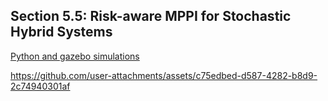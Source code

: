 

## Section 5.5: Risk-aware MPPI for Stochastic Hybrid Systems

[Python and gazebo simulations](https://youtu.be/0JyLC5gSw8g)

https://github.com/user-attachments/assets/c75edbed-d587-4282-b8d9-2c74940301af
